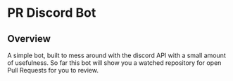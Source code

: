 # PR Discord Bot

## Overview
A simple bot, built to mess around with the discord API with a small amount of usefulness. So far this bot will show you a watched repository for open Pull Requests for you to review.


